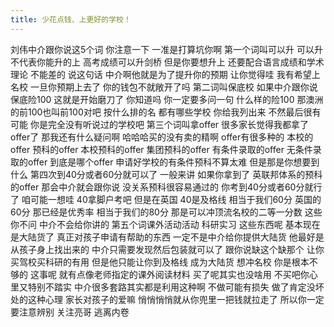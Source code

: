 ```yaml
---
title: 少花点钱、上更好的学校！
---
```

刘伟中介跟你说这5个词
你注意一下
一准是打算坑你啊
第一个词叫可以升
可以升不代表你能升的上
高考成绩可以升剑桥
但是你要想升上
还要配合语言成绩和学术理论
不能差的
说这句话
中介啊他就是为了提升你的预期
让你觉得哇
我有希望上名校
一旦你预期上去了
你的钱包不就敞开了吗
第二词叫保底校
如果中介跟你说保底险100
这就是开始磨刀了
你知道吗
你一定要多问一句
什么样的险100
那澳洲的前100也叫前100对吧
按什么排的名
都有哪些学校
你给我列出来
不然最后很有可能
你是完全没有听说过的学校吧
第三个词叫拿offer
很多家长觉得我都拿了offer了
那我还有什么疑问啊
哈哈哈买的没有卖的精啊
offer有很多种的
本校的offer
预科的offer
本校预科的offer
集团预科的offer
有条件录取的offer
无条件录取的offer
到底是哪个offer
申请好学校的有条件预科不算太难
但是那是你想要到什么
第四次到40分或者60分就可以了
一般来讲
如果你拿到了
英联邦体系的预科的offer
那会中介就会跟你说
没关系预科很容易通过的
你考到40分或者60分就行了
咱可能一想哇
40拿脚户考吧
但是在英国
40是及格线
相当于我们60分
英国的60分
那已经是优秀率
相当于我们的80分
那是可以冲顶流名校的二等一分数
这些你不问
中介不会给你讲的
第五个词课外活动活动
科研实习
这些东西呢
基本现在是大陆货了
真正对孩子申请有帮助的东西
一定不是中介给你提供大陆货
他最好是从孩子身上找出来的
中介只需要发现然后包装就可以了
跟你说缺这个缺那个
让你买驾校买科研的有用
但是他只能让你到及格线
成为大陆货
想冲名校
你是根本不够的
这事呢
就有点像老师指定的课外阅读材料
买了呢其实也没啥用
不买吧你心里又特别不踏实
中介很多套路其实都是利用这种啊
不做可能有损失
做了肯定没坏处的这种心理
家长对孩子的爱嘛
悄悄悄悄就从你兜里一把钱就拉走了
所以你一定要注意辨别
关注亮哥
逃离内卷
